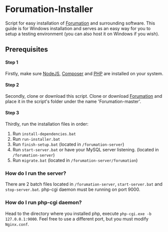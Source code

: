 # Forumation-Installer
Script for easy installation of [Forumation](https://github.com/ThePadna/Forumation) and surrounding software. This guide is for Windows installation and serves as an easy way for you to setup a testing environment (you can also host it on Windows if you wish).

## Prerequisites

#### Step 1

Firstly, make sure [NodeJS](https://nodejs.org/en/download/), [Composer](https://getcomposer.org/download/) and [PHP](https://www.php.net/downloads.php) are installed on your system.
#### Step 2

Secondly, clone or download this script. Clone or download [Forumation](https://github.com/ThePadna/Forumation) and place it in the script's folder under the name 'Forumation-master'.

#### Step 3

Thirdly, run the installation files in order:
1. Run `install-dependencies.bat`
2. Run `run-installer.bat`
3. Run `finish-setup.bat` (located in `/forumation-server`)
4. Run `start-server.bat` or have your MySQL server listening. (located in `/forumation-server`)
5. Run `migrate.bat` (located in `/forumation-server/forumation`)

### How do I run the server?
There are 2 batch files located in `/forumation-server`, `start-server.bat` and `stop-server.bat`. php-cgi daemon must be running on port 9000.

### How do I run php-cgi daemon?
Head to the directory where you installed php, execute `php-cgi.exe -b 127.0.0.1:9000`. Feel free to use a different port, but you must modify `Nginx.conf`.

